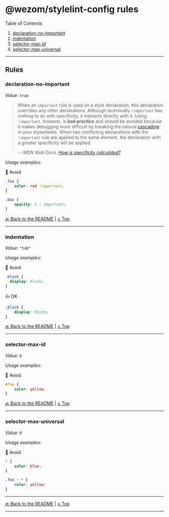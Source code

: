 # @wezom/stylelint-config rules

Table of Contents

[comment]: <> (TOC-START)

1. [declaration-no-important](#declaration-no-important)
1. [indentation](#indentation)
1. [selector-max-id](#selector-max-id)
1. [selector-max-universal](#selector-max-universal)

[comment]: <> (TOC-END)

---

## Rules

[comment]: <> (RULES-START)


### declaration-no-important

_Value_: `true`

> When an `important` rule is used on a style declaration, this declaration overrides any other declarations. Although technically `!important` has nothing to do with specificity, it interacts directly with it. Using `!important`, however, is **bad practice** and should be avoided because it makes debugging more difficult by breaking the natural [cascading](https://developer.mozilla.org/en-US/docs/Web/CSS/Cascade) in your stylesheets. When two conflicting declarations with the `!important` rule are applied to the same element, the declaration with a greater specificity will be applied.
> 
> -- <cite>MDN Web Docs. [How is specificity calculated?][How_is_specificity_calculated]</cite>

[How_is_specificity_calculated]: https://developer.mozilla.org/en-US/docs/Web/CSS/Specificity

_Usage examples_:

🚧 Avoid

```css
.foo {
	color: red !important;
}

.baz {
	opacity: 1 ! important;
}
```

[🔙 Back to the README](README.md) | [🔝 Top](#readme)

---


### indentation

_Value_: `"tab"`

_Usage examples_:

🚧 Avoid

```css
.block {
  display: block;
}
```

👍 OK

```css
.block {
	display: block;
}
```

[🔙 Back to the README](README.md) | [🔝 Top](#readme)

---


### selector-max-id

_Value_: `0`

_Usage examples_:

🚧 Avoid

```css
#foo {
    color: yellow;
}
```

[🔙 Back to the README](README.md) | [🔝 Top](#readme)

---


### selector-max-universal

_Value_: `0`

_Usage examples_:

🚧 Avoid

```css
* {
    color: blue;
}

.foo ~ * {
    color: yellow;
}
```

[comment]: <> (RULES-END)

---

[🔙 Back to the README](README.md) | [🔝 Top](#readme)

---

